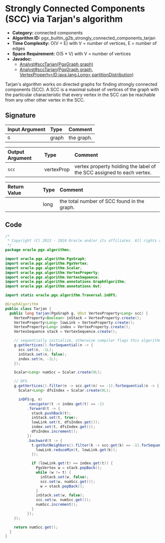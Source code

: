 # Strongly Connected Components (SCC) via Tarjan's algorithm

- **Category:** connected components
- **Algorithm ID:** pgx_builtin_g2b_strongly_connected_components_tarjan
- **Time Complexity:** O(V + E) with V = number of vertices, E = number of edges
- **Space Requirement:** O(5 * V) with V = number of vertices
- **Javadoc:**
  - [Analyst#sccTarjan(PgxGraph graph)](https://docs.oracle.com/en/database/oracle/property-graph/24.3/spgjv/oracle/pgx/api/Analyst.html#sccTarjan_oracle_pgx_api_PgxGraph_)
  - [Analyst#sccTarjan(PgxGraph graph, VertexProperty<ID,java.lang.Long> partitionDistribution)](https://docs.oracle.com/en/database/oracle/property-graph/24.3/spgjv/oracle/pgx/api/Analyst.html#sccTarjan_oracle_pgx_api_PgxGraph_oracle_pgx_api_VertexProperty_-)

Tarjan's algorithm works on directed graphs for finding strongly connected components (SCC). A SCC is a maximal subset of vertices of the graph with the particular characteristic that every vertex in the SCC can be reachable from any other other vertex in the SCC.

## Signature

| Input Argument | Type | Comment |
| :--- | :--- | :--- |
| `G` | graph | the graph. |

| Output Argument | Type | Comment |
| :--- | :--- | :--- |
| `scc` | vertexProp<long> | vertex property holding the label of the SCC assigned to each vertex. |

| Return Value | Type | Comment |
| :--- | :--- | :--- |
| | long | the total number of SCC found in the graph. |

## Code

```java
/*
 * Copyright (C) 2013 - 2024 Oracle and/or its affiliates. All rights reserved.
 */
package oracle.pgx.algorithms;

import oracle.pgx.algorithm.PgxGraph;
import oracle.pgx.algorithm.PgxVertex;
import oracle.pgx.algorithm.Scalar;
import oracle.pgx.algorithm.VertexProperty;
import oracle.pgx.algorithm.VertexSequence;
import oracle.pgx.algorithm.annotations.GraphAlgorithm;
import oracle.pgx.algorithm.annotations.Out;

import static oracle.pgx.algorithm.Traversal.inDFS;

@GraphAlgorithm
public class Tarjan {
  public long tarjan(PgxGraph g, @Out VertexProperty<Long> scc) {
    VertexProperty<Boolean> inStack = VertexProperty.create();
    VertexProperty<Long> lowLink = VertexProperty.create();
    VertexProperty<Long> index = VertexProperty.create();
    VertexSequence stack = VertexSequence.create();

    // sequentially initialize, otherwise compiler flags this algorithm as parallel in nature
    g.getVertices().forSequential(n -> {
      scc.set(n, -1L);
      inStack.set(n, false);
      index.set(n, -1L);
    });

    Scalar<Long> numScc = Scalar.create(0L);

    // DFS
    g.getVertices().filter(n -> scc.get(n) == -1).forSequential(n -> {
      Scalar<Long> dfsIndex = Scalar.create(0L);

      inDFS(g, n)
          .navigator(t -> index.get(t) == -1)
          .forward(t -> {
            stack.pushBack(t);
            inStack.set(t, true);
            lowLink.set(t, dfsIndex.get());
            index.set(t, dfsIndex.get());
            dfsIndex.increment();
          })
          .backward(t -> {
            t.getOutNeighbors().filter(k -> scc.get(k) == -1).forSequential(k -> {
              lowLink.reduceMin(t, lowLink.get(k));
            });

            if (lowLink.get(t) == index.get(t)) {
              PgxVertex w = stack.popBack();
              while (w != t) {
                inStack.set(w, false);
                scc.set(w, numScc.get());
                w = stack.popBack();
              }
              inStack.set(w, false);
              scc.set(w, numScc.get());
              numScc.increment();
            }
          });
    });

    return numScc.get();
  }
}
```
